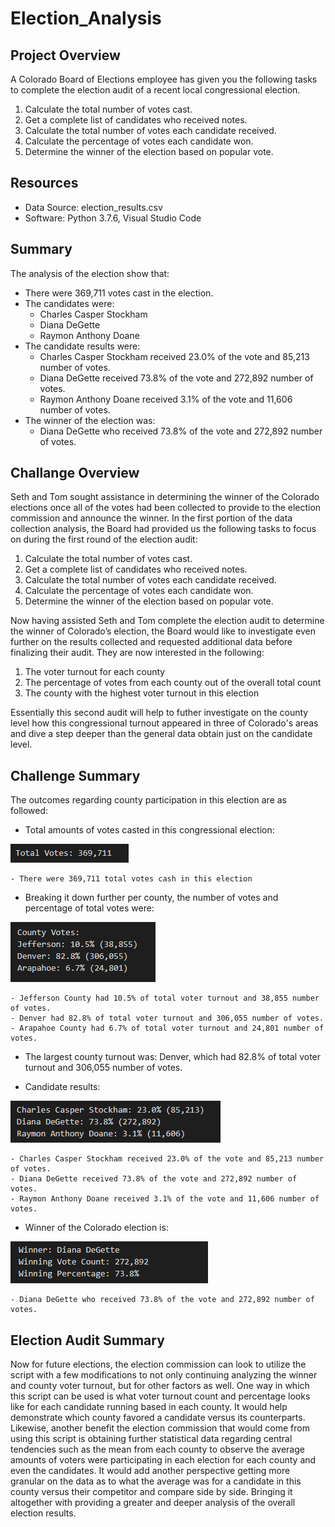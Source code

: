 # Election_Analysis

## Project Overview 
A Colorado Board of Elections employee has given you the following tasks to complete the election audit of a recent local congressional election.

1. Calculate the total number of votes cast.
2. Get a complete list of candidates who received notes.
3. Calculate the total number of votes each candidate received.
4. Calculate the percentage of votes each candidate won.
5. Determine the winner of the election based on popular vote.

## Resources 
- Data Source: election_results.csv
- Software: Python 3.7.6, Visual Studio Code 

## Summary
The analysis of the election show that:
- There were 369,711 votes cast in the election.
- The candidates were:
    - Charles Casper Stockham
    - Diana DeGette
    - Raymon Anthony Doane
- The candidate results were:
    - Charles Casper Stockham received 23.0% of the vote and 85,213 number of votes.
    - Diana DeGette received 73.8% of the vote and 272,892 number of votes.
    - Raymon Anthony Doane received 3.1% of the vote and 11,606 number of votes.
- The winner of the election was:
    - Diana DeGette who received 73.8% of the vote and 272,892 number of votes.

## Challange Overview
Seth and Tom sought assistance in determining the winner of the Colorado elections once all of the votes had been collected to provide to the election commission and announce the winner. 
In the first portion of the data collection analysis, the Board had provided us the following tasks to focus on during the first round of the election audit:
1. Calculate the total number of votes cast.
2. Get a complete list of candidates who received notes.
3. Calculate the total number of votes each candidate received.
4. Calculate the percentage of votes each candidate won.
5. Determine the winner of the election based on popular vote.
    
Now having assisted Seth and Tom complete the election audit to determine the winner of Colorado’s election, the Board would like to investigate even further on the results collected and requested additional data before finalizing their audit. They are now interested in the following: 
1. The voter turnout for each county
2. The percentage of votes from each county out of the overall total count
3. The county with the highest voter turnout in this election

Essentially this second audit will help to futher investigate on the county level how this congressional turnout appeared in three of Colorado's areas and dive a step deeper than the general data obtain just on the candidate level. 

## Challenge Summary
The outcomes regarding county participation in this election are as followed: 
- Total amounts of votes casted in this congressional election:

![total_votes](Resources/total_votes.PNG)

    - There were 369,711 total votes cash in this election
- Breaking it down further per county, the number of votes and percentage of total votes were:

![county_total](Resources/county_votes_percentage.PNG)

    - Jefferson County had 10.5% of total voter turnout and 38,855 number of votes.
    - Denver had 82.8% of total voter turnout and 306,055 number of votes.
    - Arapahoe County had 6.7% of total voter turnout and 24,801 number of votes.
   
- The largest county turnout was: Denver, which had 82.8% of total voter turnout and 306,055 number of votes.
   
- Candidate results:

![candidate_results](Resources/candidate_results.PNG)

    - Charles Casper Stockham received 23.0% of the vote and 85,213 number of votes.
    - Diana DeGette received 73.8% of the vote and 272,892 number of votes.
    - Raymon Anthony Doane received 3.1% of the vote and 11,606 number of votes.
    
- Winner of the Colorado election is:

![winner](Resources/candidate_winner.PNG)

    - Diana DeGette who received 73.8% of the vote and 272,892 number of votes.

## Election Audit Summary
Now for future elections, the election commission can look to utilize the script with a few modifications to not only continuing analyzing the winner and county voter turnout, but for other factors as well. One way in which this script can be used is what voter turnout count and percentage looks like for each candidate running based in each county. It would help demonstrate which county favored a candidate versus its counterparts. Likewise, another benefit the election commission that would come from using this script is obtaining further statistical data regarding central tendencies such as the mean from each county to observe the average amounts of voters were participating in each election for each county and even the candidates. It would add another perspective getting more granular on the data as to what the average was for a candidate in this county versus their competitor and compare side by side. Bringing it altogether with providing a greater and deeper analysis of the overall election results. 
